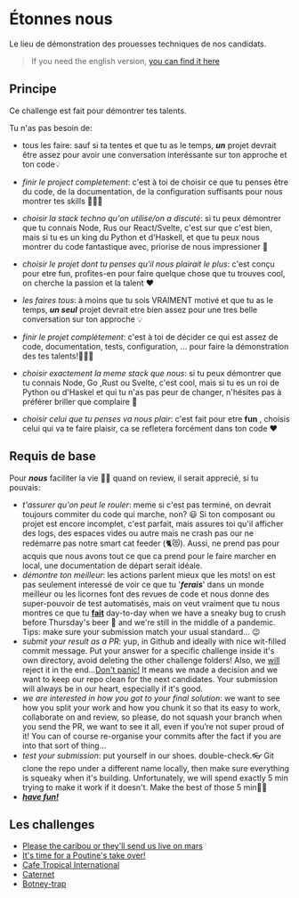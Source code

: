 # Étonnes nous

Le lieu de démonstration des prouesses techniques de nos candidats.

> If you need the english version, [you can find it here](README.md)



## Principe

Ce challenge est fait pour démontrer tes talents.

Tu n'as pas besoin de:

- tous les faire: sauf si ta tentes et que tu as le temps, ***un*** projet devrait être assez pour avoir une conversation interéssante sur ton approche et ton code💡

- *finir le project completement*: c'est à toi de choisir ce que tu penses être du code, de la documentation, de la configuration suffisants pour nous montrer tes skills 🏋🏻‍♀️

- *choisir la stack techno qu'on utilise/on a discuté*: si tu peux démontrer que tu connais Node, Rus our React/Svelte, c'est sur que c'est bien, mais si tu es un king du Python et d'Haskell, et que tu peux nous montrer du code fantastique avec, priorise de nous impressioner 💪
- *choisir le projet dont tu penses qu'il nous plairait le plus*: c'est conçu pour etre fun, profites-en pour faire quelque chose que tu trouves cool, on cherche la passion et la talent ❤️


- *les faires tous*: à moins que tu sois VRAIMENT motivé et que tu as le temps, ***un seul*** projet devrait etre bien 
  assez pour une tres belle conversation sur ton approche 💡
- *finir le projet complétement*: c'est à toi de décider ce qui est assez de code, documentation, tests, configuration, ...
  pour faire la démonstration des tes talents!🏋🏻‍♀️
- *choisir exactement la meme stack que nous*: si tu peux démontrer que tu connais Node, Go ,Rust ou Svelte, c'est cool, 
  mais si tu es un roi de Python ou d'Haskel et qui tu n'as pas peur de changer, n'hésites pas à préférer briller que complaire 💪
- *choisir celui que tu penses va nous plair*: c'est fait pour etre **fun** , choisis celui qui va te faire plaisir, 
  ca se refletera forcément dans ton code ❤️



## Requis de base

Pour ***nous*** faciliter la vie 💁‍♂ quand on review, il serait apprecié, si tu pouvais:

- *t'assurer qu'on peut le rouler*: meme si c'est pas terminé, on devrait toujours commiter du code qui marche, non? 😃
  Si ton composant ou projet est encore incomplet, c'est parfait, mais assures toi qu'il afficher des logs, des espaces 
  vides ou autre mais ne crash pas our ne redémarre pas notre smart cat feeder (🐈😻). Aussi, ne prend pas pour acquis 
  que nous avons tout ce que ca prend pour le faire marcher en local, une documentation de départ serait idéale.
- *démontre ton meilleur*: les actions parlent mieux que les mots!
  on est pas seulement interessé de voir ce que tu '***ferais***' dans un monde meilleur ou les licornes font des revues 
  de code et nous donne des super-pouvoir de test automatisés, mais on veut vraiment que tu nous montres ce que tu **<u>fait</u>** day-to-day when we have a sneaky bug to crush
  before Thursday's beer 🍻 and we're still in the middle of a pandemic. Tips: make sure your submission match your
  usual standard... 😉
- *submit your result as a PR*: yup, in Github and ideally with nice wit-filled commit message.
  Put your answer for a specific challenge inside it's own directory, avoid deleting the other challenge folders! Also,
  we <u>will</u> reject it in the end...<u>Don't panic!</u>
  It means we made a decision and we want to keep our repo clean for the next candidates. Your submission will always be
  in our heart, especially if it's good.
- *we are interested in how you got to your final solution*: we want to see how you split your work and how you chunk it
  so that its easy to work, collaborate on and review, so please, do not squash your branch when you send the PR, we
  want  to see it all, even if you’re not super proud of it! You can of course re-organise your commits after the fact
  if you are into that sort of thing...
- *test your submission*: put yourself in our shoes. double-check.👓
  Git clone the repo under a different name locally, then make sure everything is squeaky when it's building.
  Unfortunately, we will spend exactly 5 min trying to make it work if it doesn't. Make the best of those 5 min👸🏻
- ***<u>have fun!</u>***



## Les challenges

- [Please the caribou or they'll send us live on mars](caribou/Pleasy.md)
- [It's time for a Poutine's take over!](poutine/RobotMaker.md)
- [Cafe Tropical International](schitts/CafeTropical.md)
- [Caternet](caternet/CatWeb.md)
- [Botney-trap](botney-trap/Botney-trap.md)
